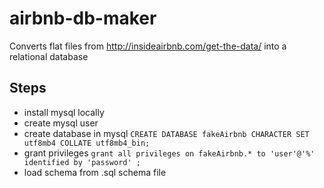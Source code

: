 # airbnb-db-maker
Converts flat files from http://insideairbnb.com/get-the-data/ into a relational database


## Steps

* install mysql locally
* create mysql user 
* create database in mysql `CREATE DATABASE fakeAirbnb CHARACTER SET utf8mb4 COLLATE utf8mb4_bin;`
* grant privileges `grant all privileges on fakeAirbnb.* to 'user'@'%' identified by 'password' ;`
* load schema from .sql schema file
